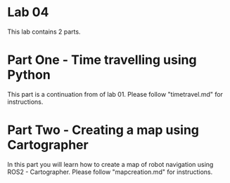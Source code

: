 # Lab 04

This lab contains 2 parts.

# Part One - Time travelling using Python

This part is a continuation from of lab 01. Please follow "timetravel.md" for instructions.

# Part Two - Creating a map using Cartographer

In this part you will learn how to create a map of robot navigation using ROS2 - Cartographer. Please follow "mapcreation.md" for instructions.

